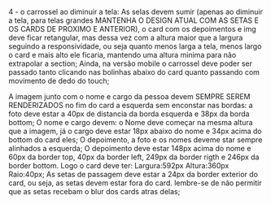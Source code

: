 4 - o carrossel ao diminuir a tela: As selas devem sumir (apenas ao diminuir a tela, para telas grandes MANTENHA O DESIGN ATUAL COM AS SETAS E OS CARDS DE PROXIMO E ANTERIOR), o card com os depoimentos e img deve ficar retangular, mas dessa vez com a altura maior que a largura seguindo a responsividade, ou seja quanto menos larga a tela, menos largo o card e mais alto ele ficaria, mantendo uma altura minima para não extrapolar a section; Ainda, na versão mobile o carrossel deve poder ser passado tanto clicando nas bolinhas abaixo do card quanto passando com movimento de dedo do touch;

A imagem junto com o nome e cargo da pessoa devem SEMPRE SEREM RENDERIZADOS no fim do card a esquerda sem enconstar nas bordas: a foto deve estar a 40px de distancia da borda esquerda e 38px da borda bottom; O nome e cargo devem: o Nome deve começar na mesma altura que a imagem, já o cargo deve estar 18px abaixo do nome e 34px acima do bottom do card eles; O depoimento, a foto e os nomes deveme star sempre alinhados a esquerda; O depoimento deve estar 148px acima do nome e 60px da border top, 40px da border left, 249px da border rigth e 246px da border bottom. Logo o card deve ter: Largura:592px Altura:360px Raio:40px; As setas de passagem deve estar a 24px da border exterior do card, ou seja, as setas devem estar fora do card. lembre-se de não permitir que as setas recebam o blur dos cards atras delas; 